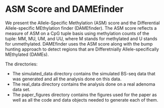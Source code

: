 # ASM Score and DAMEfinder

We present the Allele-Specific Methylation (ASM) score and the Differential Allele-specific MEthylation finder (DAMEfinder). The ASM score reflects a measure of ASM on a CpG tuple basis using methylation counts of the tuple: MM, MU, UM, and UU, where M stands for methylated and U stands for unmethylated. DAMEfinder uses the ASM score along with the bump hunting approach to detect regions that are Differetnially Allele-specifically MEthylated (DAMEs).

The directories:

* The simulated_data directory contains the simulated BS-seq data that was generated and all the analysis done on this data.
* The real_data directory contains the analysis done on a real adenoma data set.
* The paper_figures directory contains the figures used for the paper as well as all the code and data objects needed to generate each of them.

















